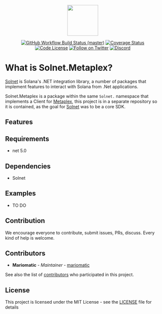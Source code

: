 <p align="center">
    <img src="https://raw.githubusercontent.com/mariomatic/Solnet.Metaplex/master/assets/solnet-metaplex-icon.png" margin="auto" height="100"/>
</p>

<p align="center">
    <a href="https://github.com/bmresearch/Solnet.Metaplex/actions/workflows/dotnet.yml">
        <img src="https://github.com/bmresearch/Solnet.Metaplex/actions/workflows/dotnet.yml/badge.svg"
            alt="GitHub Workflow Build Status (master)" ></a>
    <a href="https://coveralls.io/github/bmresearch/Solnet.Metaplex?branch=master">
        <img src="https://coveralls.io/repos/github/bmresearch/Solnet.Metaplex/badge.svg?branch=master" 
            alt="Coverage Status" ></a>
    <a href="">
        <img src="https://img.shields.io/github/license/bmresearch/solnet.Metaplex?style=flat-square"
            alt="Code License"></a>
    <a href="https://twitter.com/intent/follow?screen_name=blockmountainio">
        <img src="https://img.shields.io/twitter/follow/blockmountainio?style=flat-square&logo=twitter"
            alt="Follow on Twitter"></a>
    <a href="https://discord.gg/YHMbpuS3Tx">
       <img alt="Discord" src="https://img.shields.io/discord/849407317761064961?style=flat-square"
            alt="Join the discussion!"></a>
</p>

# What is Solnet.Metaplex?

[Solnet](https://github.com/bmresearch/Solnet) is Solana's .NET integration library, a number of packages that implement features to interact with
Solana from .Net applications.

Solnet.Metaplex is a package within the same `Solnet.` namespace that implements a Client for [Metaplex](https://www.metaplex.com), this project is in a
separate repository so it is contained, as the goal for [Solnet](https://github.com/bmresearch/Solnet) was to be a core SDK.

## Features

## Requirements
- net 5.0

## Dependencies
- Solnet

## Examples

- TO DO

## Contribution

We encourage everyone to contribute, submit issues, PRs, discuss. Every kind of help is welcome.

## Contributors

* **Mariomatic** - *Maintainer* - [mariomatic](https://github.com/mariomatic)

See also the list of [contributors](https://github.com/bmresearch/Solnet.Metaplex/contributors) who participated in this project.

## License

This project is licensed under the MIT License - see the [LICENSE](https://github.com/bmresearch/Solnet.Metaplex/blob/master/LICENSE) file for details



